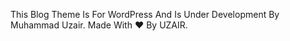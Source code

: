 This Blog Theme Is For WordPress And Is Under Development By Muhammad Uzair. Made With :heart: By UZAIR.
